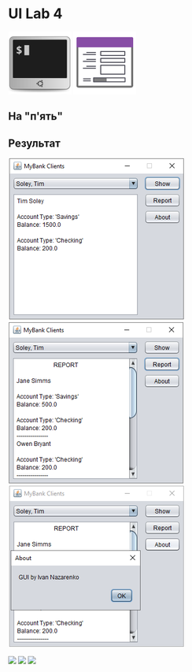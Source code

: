 # UI Lab 4
![](terminal-icon.png)
![](gui-icon.png)

## На "п'ять"

## Результат

![](images/res1.png)
![](images/res2.png)
![](images/res3.png)

![](https://img.shields.io/badge/Made%20with-JAVA-red.svg)
![](https://img.shields.io/badge/Made%20with-%20Netbeans-brightgreen.svg)
![](https://img.shields.io/badge/Made%20at-PPC%20NTU%20%22KhPI%22-blue.svg) 
